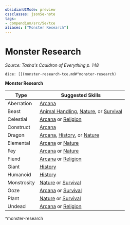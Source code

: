 ```yaml
---
obsidianUIMode: preview
cssclasses: json5e-note
tags:
- compendium/src/5e/tce
aliases: ["Monster Research"]
---
```

# Monster Research
*Source: Tasha's Cauldron of Everything p. 148* 

`dice: [](monster-research-tce.md#^monster-research)`

**Monster Research**

| Type | Suggested Skills |
|------|------------------|
| Aberration | [Arcana](_skills.md#Arcana) |
| Beast | [Animal Handling](_skills.md#Animal%20Handling), [Nature](_skills.md#Nature), or [Survival](_skills.md#Survival) |
| Celestial | [Arcana](_skills.md#Arcana) or [Religion](_skills.md#Religion) |
| Construct | [Arcana](_skills.md#Arcana) |
| Dragon | [Arcana](_skills.md#Arcana), [History](_skills.md#History), or [Nature](_skills.md#Nature) |
| Elemental | [Arcana](_skills.md#Arcana) or [Nature](_skills.md#Nature) |
| Fey | [Arcana](_skills.md#Arcana) or [Nature](_skills.md#Nature) |
| Fiend | [Arcana](_skills.md#Arcana) or [Religion](_skills.md#Religion) |
| Giant | [History](_skills.md#History) |
| Humanoid | [History](_skills.md#History) |
| Monstrosity | [Nature](_skills.md#Nature) or [Survival](_skills.md#Survival) |
| Ooze | [Arcana](_skills.md#Arcana) or [Survival](_skills.md#Survival) |
| Plant | [Nature](_skills.md#Nature) or [Survival](_skills.md#Survival) |
| Undead | [Arcana](_skills.md#Arcana) or [Religion](_skills.md#Religion) |
^monster-research